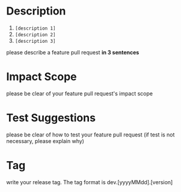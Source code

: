 # Description

1. `[description 1]`
2. `[description 2]`
3. `[description 3]`

please describe a feature pull request **in 3 sentences**

# Impact Scope

please be clear of your feature pull request's impact scope

# Test Suggestions

please be clear of how to test your feature pull request (if test is not necessary, please explain why)

# Tag

write your release tag. The tag format is dev.[yyyyMMdd].[version]

